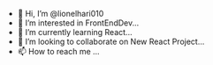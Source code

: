 - 👋 Hi, I’m @lionelhari010
- 👀 I’m interested in FrontEndDev...
- 🌱 I’m currently learning React...
- 💞️ I’m looking to collaborate on New React Project...
- 📫 How to reach me ...

<!---
lionelhari010/lionelhari010 is a ✨ special ✨ repository because its `README.md` (this file) appears on your GitHub profile.
You can click the Preview link to take a look at your changes.
--->
